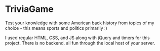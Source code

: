 # TriviaGame

Test your knowledge with some American back history from topics of my choice - this means sports and politics primarily :)

I used regular HTML, CSS, and JS along with jQuery and timers for this project.
There is no backend, all fun through the local host of your server.

